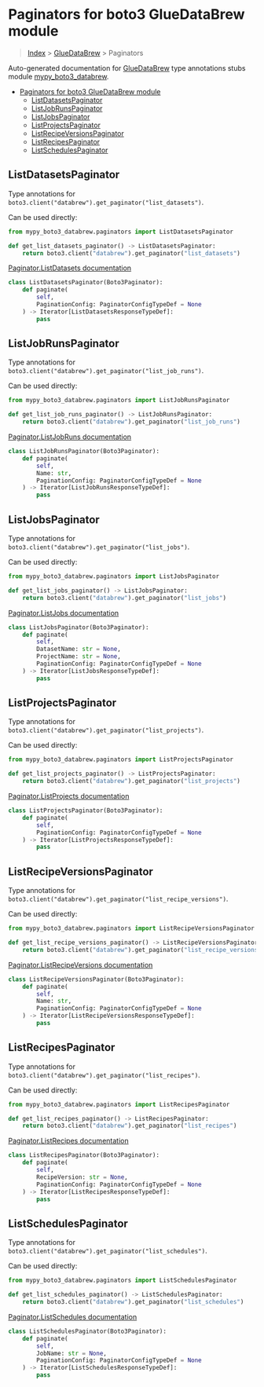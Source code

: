 # Paginators for boto3 GlueDataBrew module

> [Index](../README.md) > [GlueDataBrew](./README.md) > Paginators

Auto-generated documentation for [GlueDataBrew](https://boto3.amazonaws.com/v1/documentation/api/latest/reference/services/databrew.html#GlueDataBrew)
type annotations stubs module [mypy_boto3_databrew](https://pypi.org/project/mypy-boto3-databrew/).

- [Paginators for boto3 GlueDataBrew module](#paginators-for-boto3-gluedatabrew-module)
  - [ListDatasetsPaginator](#listdatasetspaginator)
  - [ListJobRunsPaginator](#listjobrunspaginator)
  - [ListJobsPaginator](#listjobspaginator)
  - [ListProjectsPaginator](#listprojectspaginator)
  - [ListRecipeVersionsPaginator](#listrecipeversionspaginator)
  - [ListRecipesPaginator](#listrecipespaginator)
  - [ListSchedulesPaginator](#listschedulespaginator)

## ListDatasetsPaginator

Type annotations for `boto3.client("databrew").get_paginator("list_datasets")`.

Can be used directly:

```python
from mypy_boto3_databrew.paginators import ListDatasetsPaginator

def get_list_datasets_paginator() -> ListDatasetsPaginator:
    return boto3.client("databrew").get_paginator("list_datasets")
```

[Paginator.ListDatasets documentation](https://boto3.amazonaws.com/v1/documentation/api/latest/reference/services/databrew.html#GlueDataBrew.Paginator.ListDatasets)

```python
class ListDatasetsPaginator(Boto3Paginator):
    def paginate(
        self,
        PaginationConfig: PaginatorConfigTypeDef = None
    ) -> Iterator[ListDatasetsResponseTypeDef]:
        pass
```
## ListJobRunsPaginator

Type annotations for `boto3.client("databrew").get_paginator("list_job_runs")`.

Can be used directly:

```python
from mypy_boto3_databrew.paginators import ListJobRunsPaginator

def get_list_job_runs_paginator() -> ListJobRunsPaginator:
    return boto3.client("databrew").get_paginator("list_job_runs")
```

[Paginator.ListJobRuns documentation](https://boto3.amazonaws.com/v1/documentation/api/latest/reference/services/databrew.html#GlueDataBrew.Paginator.ListJobRuns)

```python
class ListJobRunsPaginator(Boto3Paginator):
    def paginate(
        self,
        Name: str,
        PaginationConfig: PaginatorConfigTypeDef = None
    ) -> Iterator[ListJobRunsResponseTypeDef]:
        pass
```
## ListJobsPaginator

Type annotations for `boto3.client("databrew").get_paginator("list_jobs")`.

Can be used directly:

```python
from mypy_boto3_databrew.paginators import ListJobsPaginator

def get_list_jobs_paginator() -> ListJobsPaginator:
    return boto3.client("databrew").get_paginator("list_jobs")
```

[Paginator.ListJobs documentation](https://boto3.amazonaws.com/v1/documentation/api/latest/reference/services/databrew.html#GlueDataBrew.Paginator.ListJobs)

```python
class ListJobsPaginator(Boto3Paginator):
    def paginate(
        self,
        DatasetName: str = None,
        ProjectName: str = None,
        PaginationConfig: PaginatorConfigTypeDef = None
    ) -> Iterator[ListJobsResponseTypeDef]:
        pass
```
## ListProjectsPaginator

Type annotations for `boto3.client("databrew").get_paginator("list_projects")`.

Can be used directly:

```python
from mypy_boto3_databrew.paginators import ListProjectsPaginator

def get_list_projects_paginator() -> ListProjectsPaginator:
    return boto3.client("databrew").get_paginator("list_projects")
```

[Paginator.ListProjects documentation](https://boto3.amazonaws.com/v1/documentation/api/latest/reference/services/databrew.html#GlueDataBrew.Paginator.ListProjects)

```python
class ListProjectsPaginator(Boto3Paginator):
    def paginate(
        self,
        PaginationConfig: PaginatorConfigTypeDef = None
    ) -> Iterator[ListProjectsResponseTypeDef]:
        pass
```
## ListRecipeVersionsPaginator

Type annotations for `boto3.client("databrew").get_paginator("list_recipe_versions")`.

Can be used directly:

```python
from mypy_boto3_databrew.paginators import ListRecipeVersionsPaginator

def get_list_recipe_versions_paginator() -> ListRecipeVersionsPaginator:
    return boto3.client("databrew").get_paginator("list_recipe_versions")
```

[Paginator.ListRecipeVersions documentation](https://boto3.amazonaws.com/v1/documentation/api/latest/reference/services/databrew.html#GlueDataBrew.Paginator.ListRecipeVersions)

```python
class ListRecipeVersionsPaginator(Boto3Paginator):
    def paginate(
        self,
        Name: str,
        PaginationConfig: PaginatorConfigTypeDef = None
    ) -> Iterator[ListRecipeVersionsResponseTypeDef]:
        pass
```
## ListRecipesPaginator

Type annotations for `boto3.client("databrew").get_paginator("list_recipes")`.

Can be used directly:

```python
from mypy_boto3_databrew.paginators import ListRecipesPaginator

def get_list_recipes_paginator() -> ListRecipesPaginator:
    return boto3.client("databrew").get_paginator("list_recipes")
```

[Paginator.ListRecipes documentation](https://boto3.amazonaws.com/v1/documentation/api/latest/reference/services/databrew.html#GlueDataBrew.Paginator.ListRecipes)

```python
class ListRecipesPaginator(Boto3Paginator):
    def paginate(
        self,
        RecipeVersion: str = None,
        PaginationConfig: PaginatorConfigTypeDef = None
    ) -> Iterator[ListRecipesResponseTypeDef]:
        pass
```
## ListSchedulesPaginator

Type annotations for `boto3.client("databrew").get_paginator("list_schedules")`.

Can be used directly:

```python
from mypy_boto3_databrew.paginators import ListSchedulesPaginator

def get_list_schedules_paginator() -> ListSchedulesPaginator:
    return boto3.client("databrew").get_paginator("list_schedules")
```

[Paginator.ListSchedules documentation](https://boto3.amazonaws.com/v1/documentation/api/latest/reference/services/databrew.html#GlueDataBrew.Paginator.ListSchedules)

```python
class ListSchedulesPaginator(Boto3Paginator):
    def paginate(
        self,
        JobName: str = None,
        PaginationConfig: PaginatorConfigTypeDef = None
    ) -> Iterator[ListSchedulesResponseTypeDef]:
        pass
```